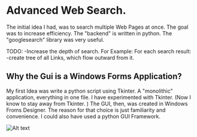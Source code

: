 # Advanced Web Search.  
 
The initial idea I had, was to search multiple Web Pages at once. The goal was to increase efficiency. 
The "backend" is written in python. The "googlesearch" library was very useful.

TODO: 
 -Increase the depth of search. 
 For Example:
 For each search result:
      -create tree of all Links, which flow outward from it.

## Why the Gui is a Windows Forms Application?
My first Idea was write a python script using Tkinter. A "monolithic" application, everything in one file. 
I have experimented with Tkinter. (Now I know to stay away from Tkinter. )
The GUI, then, was created in Windows Froms Designer. The reason for that choice is just familiarity and convenience. I could also have used a python GUI Framework.

![Alt text](screenshot.png?raw=true "Title")

